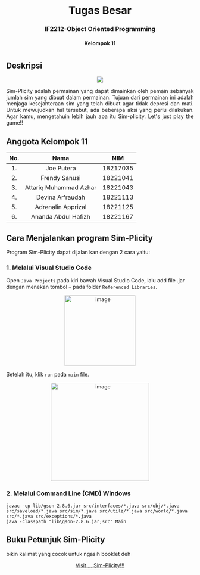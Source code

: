 <h1 align="center"> Tugas Besar <h3 align="center">IF2212-Object Oriented Programming <h4 align="center"> Kelompok 11 <h4> <h3><h1>

## Deskripsi
<div align="center">
<img src="https://github.com/devinaarr/lala/blob/main/unnamed.jpg">
</div>

<p align="justify"> Sim-Plicity adalah permainan yang dapat dimainkan oleh pemain sebanyak jumlah sim yang dibuat dalam permainan. Tujuan dari permainan ini adalah menjaga kesejahteraan sim yang telah dibuat agar tidak depresi dan mati. Untuk mewujudkan hal tersebut, ada beberapa aksi yang perlu dilakukan. Agar kamu, mengetahuin lebih jauh apa itu Sim-plicity. Let's just play the game!! <p>

## Anggota Kelompok 11
| No.| Nama                          |  NIM     | 
|:--:| :---------------------------: | :------: |
| 1. | Joe Putera                    | 18217035 |
| 2. | Frendy Sanusi                 | 18221041 |
| 3. | Attariq Muhammad Azhar        | 18221043 |
| 4. | Devina Ar'raudah              | 18221113 |
| 5. | Adrenalin Apprizal            | 18221125 |
| 6. | Ananda Abdul Hafizh           | 18221167 |


## Cara Menjalankan program Sim-Plicity

Program Sim-Plicity dapat dijalan kan dengan 2 cara yaitu:

### 1. Melalui Visual Studio Code
Open ```Java Projects``` pada kiri bawah Visual Studio Code, lalu add file .jar dengan menekan tombol ```+``` pada folder ```Referenced Libraries```.

<div align="center">
<img width="190" alt="image" src="https://user-images.githubusercontent.com/92145413/232853739-e1042dd2-8c0b-43e4-bb53-9199dc54dd53.png">
</div>

Setelah itu, klik ```run``` pada ```main``` file.

<div align="center">
<img width="264" alt="image" src="https://user-images.githubusercontent.com/92145413/233000515-92a3b7c0-2e3e-41c2-9c31-0cab35d90fcc.png">
</div>

### 2. Melalui Command Line (CMD) Windows

```
javac -cp lib/gson-2.8.6.jar src/interfaces/*.java src/obj/*.java src/saveload/*.java src/sim/*.java src/utilz/*.java src/world/*.java src/*.java src/exceptions/*.java
java -classpath "lib\gson-2.8.6.jar;src" Main
```

## Buku Petunjuk Sim-Plicity
<p align="justify">
bikin kalimat yang cocok untuk ngasih booklet deh <p>
 
<p align="Center">
  <a href="https://www.canva.com/design/DAFhgXddUWE/nffemd8d2hLScsQ1Mqrx0A/edit?utm_content=DAFhgXddUWE&utm_campaign=designshare&utm_medium=link2&utm_source=sharebutton">Visit ... Sim-Plicity!!!
  <a>
<p>
